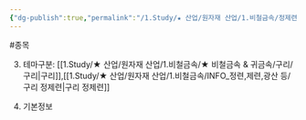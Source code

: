 ```yaml
---
{"dg-publish":true,"permalink":"/1.Study/★ 산업/원자재 산업/1.비철금속/정제련업/종목/퉁링/","created":"2024-11-20T21:02:28.795+09:00","updated":"2025-06-03T20:07:20.530+09:00"}
---
```


#종목



3. 테마구분: [[1.Study/★ 산업/원자재 산업/1.비철금속/★ 비철금속 & 귀금속/구리/구리\|구리]],[[1.Study/★ 산업/원자재 산업/1.비철금속/INFO_정련,제련,광산 등/구리 정제련\|구리 정제련]]



1. 기본정보
